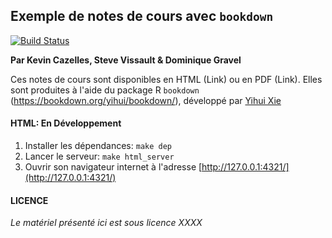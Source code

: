 ## Exemple de notes de cours avec `bookdown`

[![Build Status](https://travis-ci.org/TheoreticalEcosystemEcology/introProgSci.svg?branch=master)](https://travis-ci.org/TheoreticalEcosystemEcology/introProgSci)

**Par Kevin Cazelles, Steve Vissault & Dominique Gravel**

Ces notes de cours sont disponibles en HTML (Link) ou en PDF (Link).
Elles sont produites à l'aide du package R ```bookdown``` (https://bookdown.org/yihui/bookdown/), développé par [Yihui Xie](https://github.com/yihui)

#### HTML: En Développement

1. Installer les dépendances: ```make dep```
2. Lancer le serveur: ```make html_server```
3. Ouvrir son navigateur internet à l'adresse [http://127.0.0.1:4321/](http://127.0.0.1:4321/)

#### LICENCE

*Le matériel présenté ici est sous licence XXXX*
